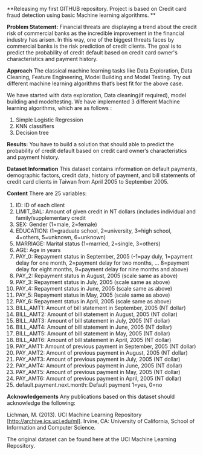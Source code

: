   **Releasing my first GITHUB repository. Project is based on Credit card fraud detection using basic Machine learning algorithms. **

**Problem Statement:**
Financial threats are displaying a trend about the credit risk of commercial banks as the
incredible improvement in the financial industry has arisen. In this way, one of the
biggest threats faces by commercial banks is the risk prediction of credit clients. The
goal is to predict the probability of credit default based on credit card owner's
characteristics and payment history.

**Approach** 
The classical machine learning tasks like Data Exploration, Data Cleaning,
Feature Engineering, Model Building and Model Testing. Try out different machine
learning algorithms that’s best fit for the above case.

We have started with data exploration, Data cleaning(if required), model building and modeltesting. We have implemented 3 different Machine learning algorithms, which are as follows :

1.	Simple Logistic Regression
2.	KNN classifiers
3.	Decision tree
  
**Results:** You have to build a solution that should able to predict the probability of credit
default based on credit card owner’s characteristics and payment history.


**Dataset Information**
This dataset contains information on default payments, demographic factors, credit data, history of payment, and bill statements of credit card clients in Taiwan from April 2005 to September 2005.

**Content**
There are 25 variables:

1.	ID: ID of each client
2.	LIMIT_BAL: Amount of given credit in NT dollars (includes individual and family/supplementary credit
3.	SEX: Gender (1=male, 2=female)
4.	EDUCATION: (1=graduate school, 2=university, 3=high school, 4=others, 5=unknown, 6=unknown)
5.	MARRIAGE: Marital status (1=married, 2=single, 3=others)
6.	AGE: Age in years
7.	PAY_0: Repayment status in September, 2005 (-1=pay duly, 1=payment delay for one month, 2=payment delay for two months, … 8=payment delay for eight months,             9=payment delay for nine months and above)
8.	PAY_2: Repayment status in August, 2005 (scale same as above)
9.	PAY_3: Repayment status in July, 2005 (scale same as above)
10.	PAY_4: Repayment status in June, 2005 (scale same as above)
11.	PAY_5: Repayment status in May, 2005 (scale same as above)
12.	PAY_6: Repayment status in April, 2005 (scale same as above)
13.	BILL_AMT1: Amount of bill statement in September, 2005 (NT dollar)
14.	BILL_AMT2: Amount of bill statement in August, 2005 (NT dollar)
15.	BILL_AMT3: Amount of bill statement in July, 2005 (NT dollar)
16.	BILL_AMT4: Amount of bill statement in June, 2005 (NT dollar)
17.	BILL_AMT5: Amount of bill statement in May, 2005 (NT dollar)
18.	BILL_AMT6: Amount of bill statement in April, 2005 (NT dollar)
19.	PAY_AMT1: Amount of previous payment in September, 2005 (NT dollar)
20.	PAY_AMT2: Amount of previous payment in August, 2005 (NT dollar)
21.	PAY_AMT3: Amount of previous payment in July, 2005 (NT dollar)
22.	PAY_AMT4: Amount of previous payment in June, 2005 (NT dollar)
23.	PAY_AMT5: Amount of previous payment in May, 2005 (NT dollar)
24.	PAY_AMT6: Amount of previous payment in April, 2005 (NT dollar)
25.	default.payment.next.month: Default payment 1=yes, 0=no


**Acknowledgements**
Any publications based on this dataset should acknowledge the following:

Lichman, M. (2013). UCI Machine Learning Repository [http://archive.ics.uci.edu/ml]. Irvine, CA: University of California, School of Information and Computer Science.

The original dataset can be found here at the UCI Machine Learning Repository.
